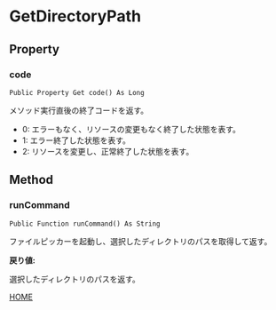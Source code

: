 # GetDirectoryPath
## Property
### code

```
Public Property Get code() As Long
```

メソッド実行直後の終了コードを返す。

* 0: エラーもなく、リソースの変更もなく終了した状態を表す。
* 1: エラー終了した状態を表す。
* 2: リソースを変更し、正常終了した状態を表す。

## Method
### runCommand

```
Public Function runCommand() As String
```

ファイルピッカーを起動し、選択したディレクトリのパスを取得して返す。

**戻り値:**

選択したディレクトリのパスを返す。

[HOME](index)
